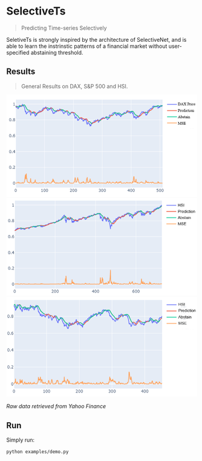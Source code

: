 # SelectiveTs

> Predicting Time-series Selectively

SeletiveTs is strongly inspired by the architecture of SelectiveNet, and is able to learn the instrinstic patterns of a financial market without user-specified abstaining threshold.



## Results

> General Results on DAX, S&P 500 and HSI.

![](docs/DAX_price_1in_1_en.png)
![](docs/SP500_price_1in_1_en.png)
![](docs/HSI_price_1in_1_en.png)

_Raw data retrieved from Yahoo Finance_

## Run

Simply run:
```
python examples/demo.py
```
